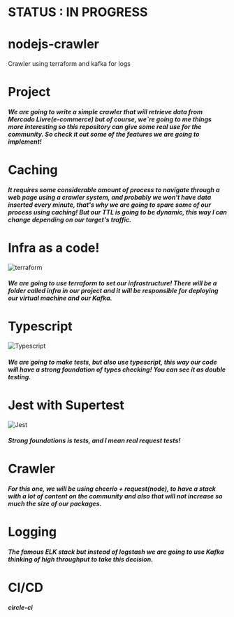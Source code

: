# STATUS : IN PROGRESS

# nodejs-crawler
Crawler using terraform and kafka for logs

# Project
#####  We are going to write a simple crawler that will retrieve data from Mercado Livre(e-commerce) but of course, we`re going to me things more interesting so this repository can give some real use for the community. So check it out some of the features we are going to implement!

# Caching
##### It requires some considerable amount of process to navigate through a web page using a crawler system, and probably we won't have data inserted every minute, that's why we are going to spare some of our process using caching! But our TTL is going to be dynamic, this way I can change depending on our target's traffic.

# Infra as a code!
![terraform](https://miro.medium.com/max/472/1*rmwpOy4OtvgVz3yJvBetuQ.png)
##### We are going to use terraform to set our infrastructure! There will be a folder called infra in our project and it will be responsible for deploying our virtual machine and our Kafka.

# Typescript
![Typescript](https://rafaell-lycan.com/assets/images/posts/intro-typescript.png)
##### We are going to make tests, but also use typescript, this way our code will have a strong foundation of types checking! You can see it as double testing.

# Jest with Supertest
![Jest](https://elo7.dev/images/cover/jest-testar-seu-codigo-javascript-nunca-foi-tao-facil.png)
##### Strong foundations is tests, and I mean real request tests!

# Crawler
##### For this one, we will be using cheerio + request(node), to have a stack with a lot of content on the community and also that will not increase so much the size of our packages.

# Logging

##### The famous ELK stack but instead of logstash we are going to use Kafka thinking of high throughput to take this decision.

# CI/CD

##### circle-ci

